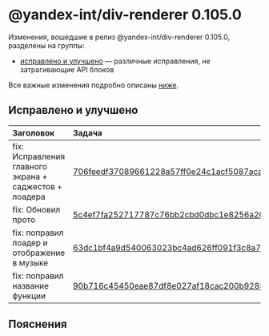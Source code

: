 # @yandex-int/div-renderer 0.105.0

<!-- ЧЕЛОВЕЧЕСКОЕ ВСТУПЛЕНИЕ -->

Изменения, вошедшие в релиз @yandex-int/div-renderer 0.105.0, разделены на группы:

* [исправлено и улучшено](#Исправлено-и-улучшено) — различные исправления, не затрагивающие API блоков

Все важные изменения подробно описаны [ниже](#Пояснения).

## Исправлено и улучшено

| Заголовок                                              | Задача                                     | PR  |
| :----------------------------------------------------- | :----------------------------------------- | :-- |
| fix: Исправления главного экрана + саджестов + лоадера | [706feedf37089661228a57ff0e24c1acf5087aca] | N/A |
| fix: Обновил прото                                     | [5c4ef7fa252717787c76bb2cbd0dbc1e8256a204] | N/A |
| fix: поправил лоадер и отображение в музыке            | [63dc1bf4a9d540063023bc4ad626ff091f3c8a7f] | N/A |
| fix: поправил название функции                         | [90b716c45450eae87df8e027af18cac200b92850] | N/A |

## Пояснения

[706feedf37089661228a57ff0e24c1acf5087aca]: https://a.yandex-team.ru/arc_vcs/commit/706feedf37089661228a57ff0e24c1acf5087aca
[5c4ef7fa252717787c76bb2cbd0dbc1e8256a204]: https://a.yandex-team.ru/arc_vcs/commit/5c4ef7fa252717787c76bb2cbd0dbc1e8256a204
[63dc1bf4a9d540063023bc4ad626ff091f3c8a7f]: https://a.yandex-team.ru/arc_vcs/commit/63dc1bf4a9d540063023bc4ad626ff091f3c8a7f
[90b716c45450eae87df8e027af18cac200b92850]: https://a.yandex-team.ru/arc_vcs/commit/90b716c45450eae87df8e027af18cac200b92850
